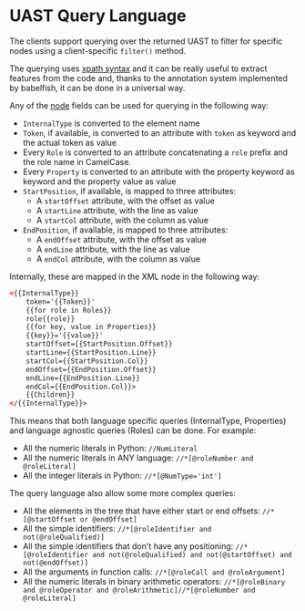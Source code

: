 # UAST Query Language

The clients support querying over the returned UAST to filter for specific
nodes using a client-specific `filter()` method.

The querying uses [xpath syntax](https://www.w3.org/TR/xpath/) and it can be
really useful to extract features from the code and, thanks to the annotation
system implemented by babelfish, it can be done in a universal way.

Any of the [node](https://godoc.org/github.com/bblfsh/sdk/uast#Node) fields can
be used for querying in the following way:

- `InternalType` is converted to the element name
- `Token`, if available, is converted to an attribute with `token` as keyword and the actual token as value
- Every `Role` is converted to an attribute concatenating a `role` prefix and the role name in CamelCase.
- Every `Property` is converted to an attribute with the property keyword as keyword and the property value as value
- `StartPosition`, if available, is mapped to three attributes:
  - A `startOffset` attribute, with the offset as value
  - A `startLine` attribute, with the line as value
  - A `startCol` attribute, with the column as value
- `EndPosition`, if available, is mapped to three attributes:
  - A `endOffset` attribute, with the offset as value
  - A `endLine` attribute, with the line as value
  - A `endCol` attribute, with the column as value

Internally, these are mapped in the XML node in the following way:

```xml
<{{InternalType}}
    token='{{Token}}'
    {{for role in Roles}}
    role{{role}}
    {{for key, value in Properties}}
    {{key}}='{{value}}'
    startOffset={{StartPosition.Offset}}
    startLine={{StartPosition.Line}}
    startCol={{StartPosition.Col}}
    endOffset={{EndPosition.Offset}}
    endLine={{EndPosition.Line}}
    endCol={{EndPosition.Col}}>
    {{Children}}
</{{InternalType}}>
```

This means that both language specific queries (InternalType, Properties) and language agnostic queries (Roles) can be done. For example:

- All the numeric literals in Python: `//NumLiteral`
- All the numeric literals in ANY language: `//*[@roleNumber and @roleLiteral]`
- All the integer literals in Python: `//*[@NumType='int']`

The query language also allow some more complex queries:

- All the elements in the tree that have either start or end offsets: `//*[@startOffset or @endOffset]`
- All the simple identifiers: `//*[@roleIdentifier and not(@roleQualified)]`
- All the simple identifiers that don't have any positioning: `//*[@roleIdentifier and not(@roleQualified) and not(@startOffset) and not(@endOffset)]`
- All the arguments in function calls: `//*[@roleCall and @roleArgument]`
- All the numeric literals in binary arithmetic operators: `//*[@roleBinary and @roleOperator and @roleArithmetic]//*[@roleNumber and @roleLiteral]`
